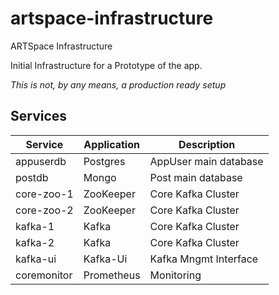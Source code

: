 # artspace-infrastructure
ARTSpace Infrastructure

Initial Infrastructure for a Prototype of the app. 

_This is not, by any means, a production ready setup_

## Services 

| Service     | Application | Description           |
|-------------|-------------|-----------------------|
| appuserdb   | Postgres    | AppUser main database |
| postdb      | Mongo       | Post main database    |
| core-zoo-1  | ZooKeeper   | Core Kafka Cluster    |
| core-zoo-2  | ZooKeeper   | Core Kafka Cluster    |
| kafka-1     | Kafka       | Core Kafka Cluster    |
| kafka-2     | Kafka       | Core Kafka Cluster    |
| kafka-ui    | Kafka-Ui    | Kafka Mngmt Interface |
| coremonitor | Prometheus  | Monitoring            |